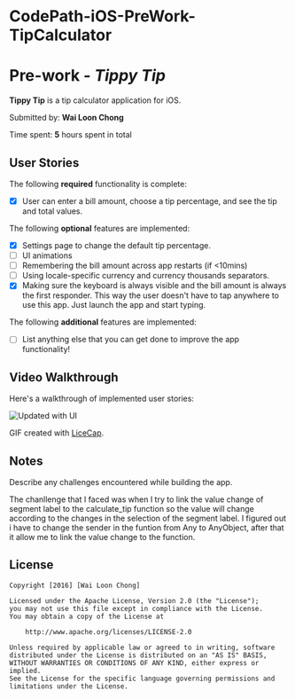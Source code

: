 # CodePath-iOS-PreWork-TipCalculator
# Pre-work - *Tippy Tip*

**Tippy Tip** is a tip calculator application for iOS.

Submitted by: **Wai Loon Chong**

Time spent: **5** hours spent in total

## User Stories

The following **required** functionality is complete:
* [x] User can enter a bill amount, choose a tip percentage, and see the tip and total values.

The following **optional** features are implemented:
* [x] Settings page to change the default tip percentage.
* [ ] UI animations
* [ ] Remembering the bill amount across app restarts (if <10mins)
* [ ] Using locale-specific currency and currency thousands separators.
* [x] Making sure the keyboard is always visible and the bill amount is always the first responder. This way the user doesn't have to tap anywhere to use this app. Just launch the app and start typing.

The following **additional** features are implemented:

- [ ] List anything else that you can get done to improve the app functionality!

## Video Walkthrough 

Here's a walkthrough of implemented user stories:

<img src='http://i.imgur.com/1aVVsfu.gif' title='Updated with UI' width='' alt='Updated with UI' />

GIF created with [LiceCap](http://www.cockos.com/licecap/).

## Notes

Describe any challenges encountered while building the app.

The chanllenge that I faced was when I try to link the value change of segment label to the
calculate_tip function so the value will change according to the changes in the selection of the segment label.
I figured out i have to change the sender in the funtion from Any to AnyObject, after that it allow me to link the value change
to the function.

## License

    Copyright [2016] [Wai Loon Chong]

    Licensed under the Apache License, Version 2.0 (the "License");
    you may not use this file except in compliance with the License.
    You may obtain a copy of the License at

        http://www.apache.org/licenses/LICENSE-2.0

    Unless required by applicable law or agreed to in writing, software
    distributed under the License is distributed on an "AS IS" BASIS,
    WITHOUT WARRANTIES OR CONDITIONS OF ANY KIND, either express or implied.
    See the License for the specific language governing permissions and
    limitations under the License.
